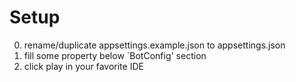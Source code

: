 ﻿# Setup

0. rename/duplicate appsettings.example.json to appsettings.json
1. fill some property below `BotConfig' section
2. click play in your favorite IDE
